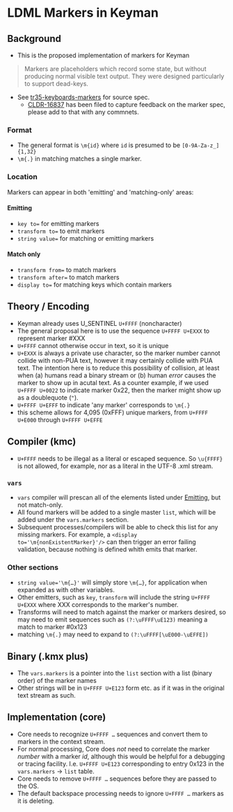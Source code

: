 # LDML Markers in Keyman

## Background

- This is the proposed implementation of markers for Keyman

> Markers are placeholders which record some state, but without producing normal visible text output. They were designed particularly to support dead-keys.

- See [tr35-keyboards-markers][] for source spec.
    - [CLDR-16837][] has been filed to capture feedback on the marker spec, please add to that with any commnets.

### Format

- The general format is `\m{id}` where `id` is presumed to be `[0-9A-Za-z_]{1,32}`
- `\m{.}` in matching matches a single marker.

### Location

Markers can appear in both 'emitting' and 'matching-only' areas:

#### Emitting

- `key to=` for emitting markers
- `transform to=` to emit markers
- `string value=` for matching or emitting markers

#### Match only

- `transform from=` to match markers
- `transform after=` to match markers
- `display to=` for matching keys which contain markers

## Theory / Encoding

- Keyman already uses U_SENTINEL `U+FFFF` (noncharacter)
- The general proposal here is to use the sequence `U+FFFF U+EXXX` to represent marker #XXX
- `U+FFFF` cannot otherwise occur in text, so it is unique
- `U+EXXX` is always a private use character, so the marker number cannot collide with non-PUA text, however it may certainly collide with PUA text. The intention here is to reduce this possibility of collision, at least when (a) humans read a binary stream or (b) human _error_ causes the marker to show up in acutal text.  As a counter example, if we used `U+FFFF U+0022` to indicate marker 0x22, then the marker might show up as a doublequote (`"`).
- `U+FFFF U+EFFF` to indicate 'any marker'  corresponds to `\m{.}`
- this scheme allows for 4,095 (0xFFF) unique markers, from `U+FFFF U+E000` through `U+FFFF U+EFFE`

## Compiler (kmc)

- `U+FFFF` needs to be illegal as a literal or escaped sequence. So `\u{FFFF}` is not allowed, for example, nor as a literal in the UTF-8 .xml stream.

### `vars`

- `vars` compiler will prescan all of the elements listed under [Emitting](#emitting), but not match-only.
- All found markers will be added to a single master `list`, which will be added under the `vars.markers` section.
- Subsequent processes/compilers will be able to check this list for any missing markers. For example, a `<display to='\m{nonExistentMarker}'/>` can then trigger an error failing validation, because nothing is defined whith emits that marker.

### Other sections

- `string value='\m{…}'` will simply store `\m{…}`, for application when expanded as with other variables.
- Other emitters, such as `key`, `transform` will include the string `U+FFFF U+EXXX` where XXX corresponds to the marker's number.
- Transforms will need to match against the marker or markers desired, so may need to emit sequences such as `(?:\uFFFF\uE123)` meaning a match to marker #0x123
- matching `\m{.}` may need to expand to `(?:\uFFFF[\uE000-\uEFFE])`

## Binary (.kmx plus)

- The `vars.markers` is a pointer into the `list` section with a list (binary order) of the marker names
- Other strings will be in `U+FFFF U+E123` form etc. as if it was in the original text stream as such.

## Implementation (core)

- Core needs to recognize `U+FFFF …` sequences and convert them to markers in the context stream.
- For normal processing, Core does _not_ need to correlate the marker _number_ with a marker _id_, although this would be helpful for a debugging or tracing facility.  I.e. `U+FFFF U+E123` corresponding to entry 0x123 in the `vars.markers` -> `list` table.
- Core needs to remove `U+FFFF …` sequences before they are passed to the OS.
- The default backspace processing needs to ignore `U+FFFF …` markers as it is deleting.


[tr35-keyboards-markers]: https://github.com/unicode-org/cldr/blob/keyboard-preview/docs/ldml/tr35-keyboards.md#markers
[CLDR-16837]: https://unicode-org.atlassian.net/browse/CLDR-16837
